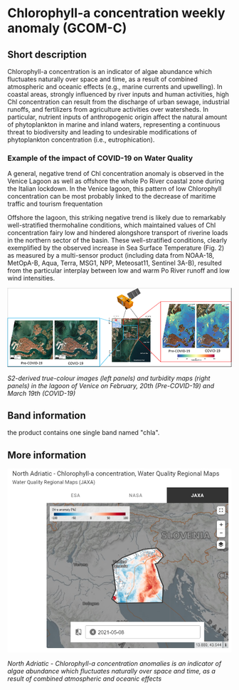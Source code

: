 # Chlorophyll-a concentration weekly anomaly (GCOM-C)

## Short description
Chlorophyll-a concentration is an indicator of algae abundance which fluctuates naturally over space and time, as a result of combined atmospheric and oceanic effects (e.g., marine currents and upwelling). In coastal areas, strongly influenced by river inputs and human activities, high Chl concentration can result from the discharge of urban sewage, industrial runoffs, and fertilizers from agriculture activities over watersheds. In particular, nutrient inputs of anthropogenic origin affect the natural amount of phytoplankton in marine and inland waters, representing a continuous threat to biodiversity and leading to undesirable modifications of phytoplankton concentration (i.e., eutrophication).

### Example of the impact of COVID-19 on Water Quality
A general, negative trend of Chl concentration anomaly is observed in the Venice Lagoon as well as offshore the whole Po River coastal zone during the Italian lockdown. In the Venice lagoon, this pattern of low Chlorophyll concentration can be most probably linked to the decrease of maritime traffic and tourism frequentation

Offshore the lagoon, this striking negative trend is likely due to remarkably well-stratified thermohaline conditions, which maintained values of Chl concentration fairy low and hindered alongshore transport of riverine loads in the northern sector of the basin. These well-stratified conditions, clearly exemplified by the observed increase in Sea Surface Temperature (Fig. 2) as measured by a multi-sensor product (including data from NOAA-18, MetOpA-B, Aqua, Terra, MSG1, NPP, Meteosat11, Sentinel 3A-B), resulted from the particular interplay between low and warm Po River runoff and low wind intensities.

![Sentinel 2 True-colour and turbidity](N3a2-Fig1.png)

*S2-derived true-colour images (left panels) and turbidity maps (right panels) in the lagoon of Venice on February, 20th (Pre-COVID-19) and March 19th (COVID-19)*

## Band information
the product contains one single band named "chla".

## More information
![North Adriatic - Chlorophyll-a concentration](jaxa_chla.PNG)

*North Adriatic - Chlorophyll-a concentration anomalies is an indicator of algae abundance which fluctuates naturally over space and time, as a result of combined atmospheric and oceanic effects*
